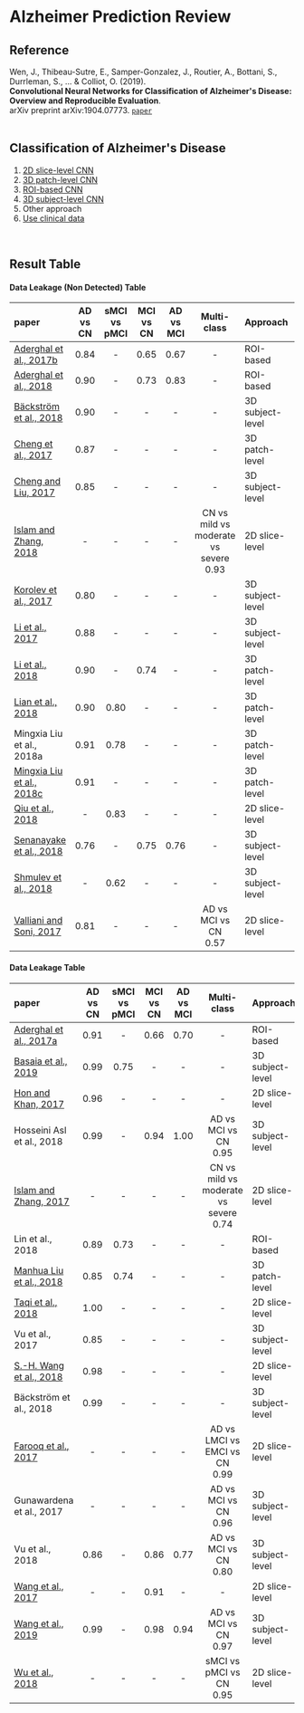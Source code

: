 # Alzheimer Prediction Review

## Reference
Wen, J., Thibeau-Sutre, E., Samper-Gonzalez, J., Routier, A., Bottani, S., Durrleman, S., ... & Colliot, O. (2019).  
**Convolutional Neural Networks for Classification of Alzheimer's Disease: Overview and Reproducible Evaluation**.  
arXiv preprint arXiv:1904.07773. [`paper`](https://arxiv.org/abs/1904.07773)
<br/>
<br/>

## Classification of Alzheimer's Disease
1. [2D slice-level CNN](https://github.com/SSinyu/Alzheimer-Prediction-Review/blob/master/2D_slice_level_CNN.md)
2. [3D patch-level CNN](https://github.com/SSinyu/Alzheimer-Prediction-Review/blob/master/3D_patch_level_CNN.md)
3. [ROI-based CNN](https://github.com/SSinyu/Alzheimer-Prediction-Review/blob/master/ROI_based_CNN.md)
4. [3D subject-level CNN](https://github.com/SSinyu/Alzheimer-Prediction-Review/blob/master/3D_subject_level_CNN.md)
5. Other approach  
6. [Use clinical data](https://github.com/SSinyu/Alzheimer-Prediction-Review/blob/master/use_clinical_data.md)
<br/>  

## Result Table

#### Data Leakage (Non Detected) Table  

|paper|AD vs CN|sMCI vs pMCI|MCI vs CN|AD vs MCI|Multi-class|Approach|Data Leakage|
|:----|:----:|:---:|:----:|:----:|:---:|:----|:----|
|[Aderghal et al., 2017b](https://github.com/SSinyu/Alzheimer-Prediction-Review/blob/master/ROI_based_CNN.md#02-classification-of-smri-for-ad-diagnosis-with-convolutional-neuronal-networks-a-pilot-2d-%CF%B5-study-on-adni-2017)|0.84|-|0.65|0.67|-|ROI-based|Non detected|
|[Aderghal et al., 2018](https://github.com/SSinyu/Alzheimer-Prediction-Review/blob/master/ROI_based_CNN.md#03-classification-of-alzheimer-disease-on-imaging-modalities-with-deep-cnns-using-cross-modal-transfer-learning-2018)|0.90|-|0.73|0.83|-|ROI-based|Non detected|
|[Bäckström et al., 2018](https://github.com/SSinyu/Alzheimer-Prediction-Review/blob/master/3D_subject_level_CNN.md#05-an-efficient-3d-deep-convolutional-network-for-alzheimers-disease-diagnosis-using-mr-images-2018)|0.90|-|-|-|-|3D subject-level|Non detected|
|[Cheng et al., 2017](https://github.com/SSinyu/Alzheimer-Prediction-Review/blob/master/3D_patch_level_CNN.md#classification-of-mr-brain-images-by-combination-of-multi-cnns-for-ad-diagnosis-2017)|0.87|-|-|-|-|3D patch-level|Non detected|
|[Cheng and Liu, 2017](https://github.com/SSinyu/Alzheimer-Prediction-Review/blob/master/3D_subject_level_CNN.md#cnns-based-multi-modality-classification-for-ad-diagnosis-2017)|0.85|-|-|-|-|3D subject-level|Non detected|
|[Islam and Zhang, 2018](https://github.com/SSinyu/Alzheimer-Prediction-Review/blob/master/2D_slice_level_CNN.md#07-brain-mri-analysis-for-alzheimers-disease-diagnosis-using-an-ensemble-system-of-deep-convolutional-neural-networks-2018)|-|-|-|-|CN vs mild vs moderate vs severe<br/>0.93|2D slice-level|Non detected|
|[Korolev et al., 2017](https://github.com/SSinyu/Alzheimer-Prediction-Review/blob/master/3D_subject_level_CNN.md#residual-and-plain-convolutional-neural-networks-for-3d-brain-mri-classification-2017)|0.80|-|-|-|-|3D subject-level|Non detected|
|[Li et al., 2017](https://github.com/SSinyu/Alzheimer-Prediction-Review/blob/master/3D_subject_level_CNN.md#alzheimers-disease-classification-based-on-combination-of-multi-model-convolutional-network-2017)|0.88|-|-|-|-|3D subject-level|Non detected|
|[Li et al., 2018](https://github.com/SSinyu/Alzheimer-Prediction-Review/blob/master/3D_patch_level_CNN.md#alzheimers-disease-diagnosis-based-on-multiple-cluster-dense-convolutional-networks-2018)|0.90|-|0.74|-|-|3D patch-level|Non detected|
|[Lian et al., 2018](https://github.com/SSinyu/Alzheimer-Prediction-Review/blob/master/3D_patch_level_CNN.md#hierarchical-fully-convolutional-network-for-joint-atrophy-localization-and-alzheimers-disease-diagnosis-using-structural-mri-2018)|0.90|0.80|-|-|-|3D patch-level|Non detected|
|Mingxia Liu et al., 2018a|0.91|0.78|-|-|-|3D patch-level|Non detected|
|[Mingxia Liu et al., 2018c](https://github.com/SSinyu/Alzheimer-Prediction-Review/blob/master/3D_patch_level_CNN.md#anatomical-landmark-based-deep-feature-representation-for-mr-images-in-brain-disease-diagnosis-2018)|0.91|-|-|-|-|3D patch-level|Non detected|
|[Qiu et al., 2018](https://github.com/SSinyu/Alzheimer-Prediction-Review/blob/master/2D_slice_level_CNN.md#08-fusion-of-deep-learning-models-of-mri-scans-minimental-state-examination-and-logical-memory-test-enhances-diagnosis-of-mild-cognitive-impairment-2018)|-|0.83|-|-|-|2D slice-level|Non detected|
|[Senanayake et al., 2018](https://github.com/SSinyu/Alzheimer-Prediction-Review/blob/master/3D_subject_level_CNN.md#deep-fusion-pipeline-for-mild-cognitive-impairment-diagnosis-2018)|0.76|-|0.75|0.76|-|3D subject-level|Non detected|
|[Shmulev et al., 2018](https://github.com/SSinyu/Alzheimer-Prediction-Review/blob/master/3D_subject_level_CNN.md#predicting-conversion-of-mild-cognitive-impairments-to-alzheimers-disease-and-exploring-impact-of-neuroimaging-2018)|-|0.62|-|-|-|3D subject-level|Non detected|
|[Valliani and Soni, 2017](https://github.com/SSinyu/Alzheimer-Prediction-Review/blob/master/2D_slice_level_CNN.md#04-deep-residual-nets-for-improved-alzheimers-diagnosis-2017)|0.81|-|-|-|AD vs MCI vs CN<br/>0.57|2D slice-level|Non detected|

#### Data Leakage Table

|paper|AD vs CN|sMCI vs pMCI|MCI vs CN|AD vs MCI|Multi-class|Approach|Data Leakage|
|:----|:----:|:---:|:----:|:----:|:---:|:----|:----|
|[Aderghal et al., 2017a](https://github.com/SSinyu/Alzheimer-Prediction-Review/blob/master/ROI_based_CNN.md#01-fuseme-classification-of-smri-images-by-fusion-of-deep-cnns-in-2d-%CF%B5-projections-2017)|0.91|-|0.66|0.70|-|ROI-based|Unclear|
|[Basaia et al., 2019](https://github.com/SSinyu/Alzheimer-Prediction-Review/blob/master/3D_subject_level_CNN.md#automated-classification-of-alzheimers-disease-and-mild-cognitive-impairment-using-a-single-mri-and-deep-neural-networks-2019)|0.99|0.75|-|-|-|3D subject-level|Unclear|
|[Hon and Khan, 2017](https://github.com/SSinyu/Alzheimer-Prediction-Review/blob/master/2D_slice_level_CNN.md#03-towards-alzheimers-disease-classification-through-transfer-learning-2017)|0.96|-|-|-|-|2D slice-level|Unclear|
|Hosseini Asl et al., 2018|0.99|-|0.94|1.00|AD vs MCI vs CN<br/>0.95|3D subject-level|Unclear|
|[Islam and Zhang, 2017](https://github.com/SSinyu/Alzheimer-Prediction-Review/blob/master/2D_slice_level_CNN.md#05-a-novel-deep-learning-based-multi-class-classification-method-for-alzheimers-disease-detection-using-brain-mri-data-2017)|-|-|-|-|CN vs mild vs moderate vs severe<br/>0.74|2D slice-level|Unclear|
|Lin et al., 2018|0.89|0.73|-|-|-|ROI-based|Unclear|
|[Manhua Liu et al., 2018](https://github.com/SSinyu/Alzheimer-Prediction-Review/blob/master/3D_patch_level_CNN.md#multi-modality-cascaded-convolutional-neural-networks-for-alzheimers-disease-diagnosis-2018)|0.85|0.74|-|-|-|3D patch-level|Unclear|
|[Taqi et al., 2018](https://github.com/SSinyu/Alzheimer-Prediction-Review/blob/master/2D_slice_level_CNN.md#09-the-impact-of-multi-optimizers-and-data-augmentation-on-tensorflow-convolutional-neural-network-performance-2018)|1.00|-|-|-|-|2D slice-level|Unclear|
|Vu et al., 2017|0.85|-|-|-|-|3D subject-level|Unclear|
|[S.-H. Wang et al., 2018](https://github.com/SSinyu/Alzheimer-Prediction-Review/blob/master/2D_slice_level_CNN.md#10-classification-of-alzheimers-disease-based-on-eight-layer-convolutional-neural-network-with-leaky-rectified-linear-unit-and-max-pooling-2018)|0.98|-|-|-|-|2D slice-level|Unclear|
|Bäckström et al., 2018|0.99|-|-|-|-|3D subject-level|clear|
|[Farooq et al., 2017](https://github.com/SSinyu/Alzheimer-Prediction-Review/blob/master/2D_slice_level_CNN.md#01-a-deep-cnn-based-multi-class-classification-of-alzheimers-disease-using-mri-2017)|-|-|-|-|AD vs LMCI vs EMCI vs CN<br/>0.99|2D slice-level|clear|
|Gunawardena et al., 2017|-|-|-|-|AD vs MCI vs CN<br/>0.96|3D subject-level|clear|
|Vu et al., 2018|0.86|-|0.86|0.77|AD vs MCI vs CN<br/>0.80|3D subject-level|clear|
|[Wang et al., 2017](https://github.com/SSinyu/Alzheimer-Prediction-Review/blob/master/2D_slice_level_CNN.md#06-automatic-recognition-of-mild-cognitive-impairment-from-mri-images-using-expedited-convolutional-neural-networks-2017)|-|-|0.91|-|-|2D slice-level|clear|
|[Wang et al., 2019](https://github.com/SSinyu/Alzheimer-Prediction-Review/blob/master/3D_subject_level_CNN.md#ensemble-of-3d-densely-connected-convolutional-network-for-diagnosis-of-mild-cognitive-impairment-and-alzheimers-disease-2019)|0.99|-|0.98|0.94|AD vs MCI vs CN<br/>0.97|3D subject-level|clear|
|[Wu et al., 2018](https://github.com/SSinyu/Alzheimer-Prediction-Review/blob/master/2D_slice_level_CNN.md#11-discrimination-and-conversion-prediction-of-mild-cognitive-impairment-using-convolutional-neural-networks-2018)|-|-|-|-|sMCI vs pMCI vs CN<br/>0.95|2D slice-level|clear|
